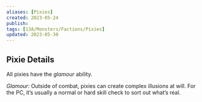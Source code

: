 ```yaml
---
aliases: [Pixies]
created: 2023-05-24
publish: 
tags: [13A/Monsters/Factions/Pixies]
updated: 2023-05-30
---
```


## Pixie Details

All pixies have the *glamour* ability.

*Glamour:* Outside of combat, pixies can create complex illusions at will. For the PC, it’s usually a normal or hard skill check to sort out what’s real.